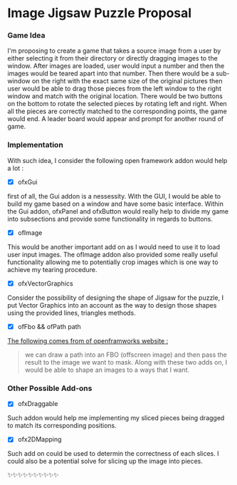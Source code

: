 # Image Jigsaw Puzzle Proposal

### Game Idea

I'm proposing to create a game that takes a source image from a user by either selecting it from their directory or directly dragging images to the window.  After images are loaded, user would input a number and then the images would be teared apart into that number. Then there would be a sub-window on the right with the exact same size of the original pictures then user would be able to drag those pieces from the left window to the right window and match with the original location. There would be two buttons on the bottom to rotate the selected pieces by rotating left and right. When all the pieces are correctly matched to the corresponding points, the game would end. A leader board would appear and prompt for another round of game.

### Implementation 

With such idea, I consider the following open framework addon would help a lot :

  - [x] ofxGui
  

first of all, the Gui addon is a nessessity. With the GUI, I would be able to build my game based on a window and have some basic interface. Within the Gui addon, ofxPanel and ofxButton would really help to divide my game into subsections and provide some functionality in regards to buttons.
        
        
  - [x] ofImage

 
This would be another important add on as I would need to use it to load user input images. The ofImage addon also provided some really useful functionality allowing me to potentially crop images which is one way to achieve my tearing procedure.
    
  - [x] ofxVectorGraphics
  
 
Consider the possibility of designing the shape of Jigsaw for the puzzle, I put Vector Graphics into an account as the way to design those shapes using the provided lines, triangles methods. 

 - [x] ofFbo &&  ofPath path


[The following comes from of openframworks website : ](https://openframeworks.cc/learning/02_graphics/how_to_maskanimagewithashape/) 
>we can draw a path into an FBO (offscreen image) and then pass the result to the image we want to mask. 
Along with these two adds on, I would be able to shape an images to a ways that I want.

### Other Possible Add-ons  

 - [x] ofxDraggable
 

Such addon would help me implementing my sliced pieces being dragged to match its corresponding positions.

 - [x] ofx2DMapping
 

Such add on could be used to determin the correctness of each slices. I could also be a potential solve for slicing up the image into pieces. 

:sparkles::sparkles::sparkles::sparkles::sparkles::sparkles::sparkles::sparkles::sparkles::sparkles:


